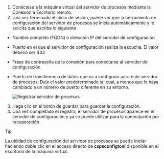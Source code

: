 1. Conéctese a la máquina virtual del servidor de procesos mediante la Conexión a Escritorio remoto.
2. Una vez terminado el inicio de sesión, puede ver que la herramienta de configuración del servidor de procesos se inicia automáticamente y le solicita que escriba lo siguiente
  * Nombre completo (FQDN) o dirección IP del servidor de configuración
  * Puerto en el que el servidor de configuración realiza la escucha. El valor debería ser 443
  * Frase de contraseña de la conexión para conectarse al servidor de configuración.
  * Puerto de transferencia de datos que va a configurar para este servidor de procesos. Deje el valor predeterminado tal cual, a menos que lo haya cambiado a un número de puerto diferente en su entorno.

    ![Registrar servidor de procesos](./media/site-recovery-vmware-register-process-server/register-ps.png)
3. Haga clic en el botón de guardar para guardar la configuración.
4. Una vez completado el registro, el servidor de procesos aparece en el servidor de configuración y ya se puede utilizar para la conmutación por recuperación.

> [!TIP]
> La utilidad de configuración del servidor de procesos se puede iniciar haciendo doble clic en el acceso directo de **cspsconfigtool** disponible en el escritorio de la máquina virtual.


<!--HONumber=Feb17_HO1-->


